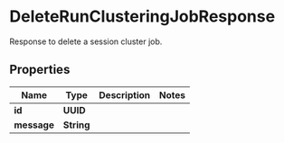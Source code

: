 

# DeleteRunClusteringJobResponse

Response to delete a session cluster job.

## Properties

| Name | Type | Description | Notes |
|------------ | ------------- | ------------- | -------------|
|**id** | **UUID** |  |  |
|**message** | **String** |  |  |



